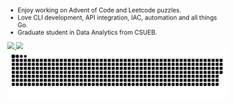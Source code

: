 - Enjoy working on Advent of Code and Leetcode puzzles.
- Love CLI development, API integration, IAC, automation and all things Go.
- Graduate student in Data Analytics from CSUEB.

<a href="https://github.com/arunsathiya">
   <picture>
      <source
         srcset="https://github-readme-stats.vercel.app/api?username=arunsathiya&exclude_repo=spotify-with-langchain&rank_icon=github&show_icons=true&layout=compact&theme=dark"
         media="(prefers-color-scheme: dark)"
         />
      <source
         srcset="https://github-readme-stats.vercel.app/api?username=arunsathiya&exclude_repo=spotify-with-langchain&rank_icon=github&show_icons=true&layout=compact"
         media="(prefers-color-scheme: light), (prefers-color-scheme: no-preference)"
         />
      <img src="https://github-readme-stats.vercel.app/api?username=arunsathiya&exclude_repo=spotify-with-langchain&rank_icon=github&show_icons=true" />
   </picture>
</a>
<a href="https://github.com/arunsathiya">
   <picture>
      <source
         srcset="https://github-readme-stats.vercel.app/api/top-langs/?username=arunsathiya&exclude_repo=spotify-with-langchain&layout=compact&theme=dark"
         media="(prefers-color-scheme: dark)"
         />
      <source
         srcset="https://github-readme-stats.vercel.app/api/top-langs/?username=arunsathiya&exclude_repo=spotify-with-langchain&layout=compact"
         media="(prefers-color-scheme: light), (prefers-color-scheme: no-preference)"
         />
      <img src="https://github-readme-stats.vercel.app/api/top-langs/?username=arunsathiya&exclude_repo=spotify-with-langchain&show_icons=true" />
   </picture>
</a>

<picture>
  <source media="(prefers-color-scheme: dark)" srcset="https://raw.githubusercontent.com/arunsathiya/arunsathiya/output/github-contribution-grid-snake-dark.svg">
  <source media="(prefers-color-scheme: light)" srcset="https://raw.githubusercontent.com/arunsathiya/arunsathiya/output/github-contribution-grid-snake.svg">
  <img alt="github contribution grid snake animation" src="https://raw.githubusercontent.com/arunsathiya/arunsathiya/output/github-contribution-grid-snake.svg">
</picture>
